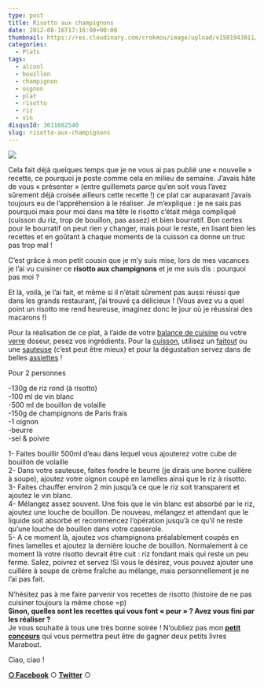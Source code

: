 ```yaml
---
type: post
title: Risotto aux champignons
date: 2012-08-16T17:16:00+00:00
thumbnail: https://res.cloudinary.com/crokmou/image/upload/v1501943811/20120815_risotto_champignon_vin_blanc_0017.jpg
categories: 
  - Plats
tags: 
  - alcool
  - bouillon
  - champignon
  - oignon
  - plat
  - risotto
  - riz
  - vin
disqusId: 3611682540
slug: risotto-aux-champignons
---
```


[![](http://4.bp.blogspot.com/-obUwZHiMv-8/UC0TptLmYLI/AAAAAAAADRc/S1oDwbG8JjM/s320/20120815_risotto_champignon_vin_blanc_bann.jpg)](http://4.bp.blogspot.com/-obUwZHiMv-8/UC0TptLmYLI/AAAAAAAADRc/S1oDwbG8JjM/s1600/20120815_risotto_champignon_vin_blanc_bann.jpg)

Cela fait déjà quelques temps que je ne vous ai pas publié une « nouvelle » recette, ce pourquoi je poste comme cela en milieu de semaine. J’avais hâte de vous « présenter » (entre guillemets parce qu’en soit vous l’avez sûrement déjà croisée ailleurs cette recette !) ce plat car auparavant j’avais toujours eu de l’appréhension à le réaliser. Je m’explique : je ne sais pas pourquoi mais pour moi dans ma tête le risotto c’était méga compliqué (cuisson du riz, trop de bouillon, pas assez) et bien bourratif. Bon certes pour le bourratif on peut rien y changer, mais pour le reste, en lisant bien les recettes et en goûtant à chaque moments de la cuisson ca donne un truc pas trop mal !

C’est grâce à mon petit cousin que je m’y suis mise, lors de mes vacances je l’ai vu cuisiner ce **risotto aux champignons** et je me suis dis : pourquoi pas moi ?

Et là, voilà, je l’ai fait, et même si il n’était sûrement pas aussi réussi que dans les grands restaurant, j’ai trouvé ça délicieux ! (Vous avez vu a quel point un risotto me rend heureuse, imaginez donc le jour où je réussirai des macarons !)

Pour la réalisation de ce plat, à l’aide de votre [balance de cuisine](http://www.rueducommerce.fr/m/pl/malid:9633601) ou votre [verre](http://www.rueducommerce.fr/m/pl/malid:4769908) doseur, pesez vos ingrédients. Pour la [cuisson](http://www.rueducommerce.fr/m/pl/malid:24), utilisez un [faitout](http://www.rueducommerce.fr/m/pl/malid:15123303) ou une [sauteuse](http://www.rueducommerce.fr/m/pl/malid:15123301) (c’est peut être mieux) et pour la dégustation servez dans de belles [assiettes](http://www.rueducommerce.fr/m/pl/malid:4769879) !

Pour 2 personnes

-130g de riz rond (à risotto)  
-100 ml de vin blanc  
-500 ml de bouillon de volaille  
-150g de champignons de Paris frais  
-1 oignon  
-beurre  
-sel & poivre

1- Faites bouillir 500ml d’eau dans lequel vous ajouterez votre cube de bouillon de volaille  
2- Dans votre sauteuse, faites fondre le beurre (je dirais une bonne cuillère à soupe), ajoutez votre oignon coupé en lamelles ainsi que le riz à risotto.  
3- Faites chauffer environ 2 min jusqu’à ce que le riz soit transparent et ajoutez le vin blanc.  
4- Mélangez assez souvent. Une fois que le vin blanc est absorbé par le riz, ajoutez une louche de bouillon. De nouveau, mélangez et attendant que le liquide soit absorbé et recommencez l’opération jusqu’à ce qu’il ne reste qu’une louche de bouillon dans votre casserole.  
5- A ce moment là, ajoutez vos champignons préalablement coupés en fines lamelles et ajoutez la dernière louche de bouillon. Normalement à ce moment là votre risotto devrait être cuit : riz fondant mais qui reste un peu ferme. Salez, poivrez et servez !Si vous le désirez, vous pouvez ajouter une cuillère à soupe de crème fraîche au mélange, mais personnellement je ne l’ai pas fait.

N’hésitez pas à me faire parvenir vos recettes de risotto (histoire de ne pas cuisiner toujours la même chose =p)  
**Sinon, quelles sont les recettes qui vous font « peur » ? Avez vous fini par les réaliser ?**  
Je vous souhaite à tous une très bonne soirée ! N’oubliez pas mon **[petit concours](http://www.crokmou.com/2012/08/concours-tirage-au-sort-pour-feter-la.html)** qui vous permettra peut être de gagner deux petits livres Marabout.

Ciao, ciao !

[**○<span style="font-size: xx-small; margin: 0px; outline: 0px; padding: 0px;"><span style="font-family: Arial, Helvetica, sans-serif; margin: 0px; outline: 0px; padding: 0px;"> </span></span>Facebook**](https://www.facebook.com/pages/CroKMou/148093255259077) ○ [**Twitter**](https://twitter.com/Crokmou) ○